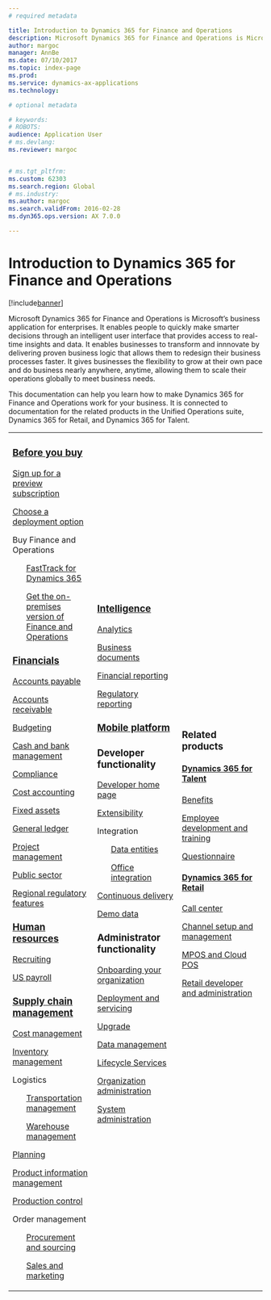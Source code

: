 ```yaml
---
# required metadata

title: Introduction to Dynamics 365 for Finance and Operations
description: Microsoft Dynamics 365 for Finance and Operations is Microsoft’s business application for enterprises. This page helps you learn and get started using the product. 
author: margoc
manager: AnnBe
ms.date: 07/10/2017
ms.topic: index-page
ms.prod: 
ms.service: dynamics-ax-applications
ms.technology: 

# optional metadata

# keywords: 
# ROBOTS: 
audience: Application User
# ms.devlang: 
ms.reviewer: margoc


# ms.tgt_pltfrm: 
ms.custom: 62303
ms.search.region: Global
# ms.industry: 
ms.author: margoc
ms.search.validFrom: 2016-02-28
ms.dyn365.ops.version: AX 7.0.0

---
```


# Introduction to Dynamics 365 for Finance and Operations
[!include[banner](includes/banner.md)]

Microsoft Dynamics 365 for Finance and Operations is Microsoft’s business application for enterprises. It enables people to quickly make smarter decisions through an intelligent user interface that provides access to real-time insights and data. It enables businesses to transform and innnovate by delivering proven business logic that allows them to redesign their business processes faster. It gives businesses the flexibility to grow at their own pace and do business nearly anywhere, anytime, allowing them to scale their operations globally to meet business needs. 

This documentation can help you learn how to make Dynamics 365 for Finance and Operations work for your business. It is connected to documentation for the related products in the Unified Operations suite, Dynamics 365 for Retail, and Dynamics 365 for Talent. 

<table>
<colgroup>
<col width="33%" />
<col width="33%" />
<col width="33%" />
</colgroup>
<tbody>
<tr class="odd">
<td>
<h3><a href="../fin-and-ops/get-started/before-you-buy">Before you buy</a></h3>
<p><a href="../dev-itpro/dev-tools/sign-up-preview-subscription">Sign up for a preview subscription</a></p>
 <p><a href="../dev-itpro/deployment/choose-deployment-type">Choose a deployment option</a></p>
<p>Buy Finance and Operations</p>
 <ul style="list-style-type:none">
  <p><a href="../fin-and-ops/get-started/fasttrack-dynamics-365-overview">FastTrack for Dynamics 365</a></p>
  <p><a href="../dev-itpro/get-started/purchase-on-premises">Get the on-premises version of Finance and Operations</a></p></ul>

<h3><a href="../financials/index">Financials</a></h3>
<p><a href="../financials/accounts-payable/accounts-payable">Accounts payable</a></p>
<p><a href="../financials/accounts-receivable/accounts-receivable">Accounts receivable</a></p>
<p><a href="../financials/budgeting/budgeting-overview">Budgeting</a></p>
<p><a href="../financials/cash-bank-management/cash-bank-management">Cash and bank management</a></p>
<p><a href="../financials/general-ledger/audit-policy-rules">Compliance</a></p>
<p><a href="../financials/cost-accounting/cost-accounting-home-page">Cost accounting</a></p>
<p><a href="../financials/fixed-assets/fixed-assets">Fixed assets</a></p>
<p><a href="../financials/general-ledger/general-ledger">General ledger</a></p>
<p><a href="../financials/project-management/overview-project-management-accounting">Project management</a></p>
<p><a href="../financials/public-sector/public-sector-functionality">Public sector</a></p>
<p><a href="../dev-itpro/lcs-solutions/country-region">Regional regulatory features</a></p>

<H3><a href="hr/hr-landing-page">Human resources</a></h3>
<p><a href="hr/manage-recruiting-process">Recruiting</a></p>
<p><a href="hr/localizations/noam-usa-payroll">US payroll</a></p>

<h3><a href="../supply-chain/index">Supply chain management</a></h3>
<p><a href="../supply-chain/cost-management/costing-sheets">Cost management</a></p>
<p><a href="../supply-chain/inventory/inventory-locations">Inventory management</a></p>
<p>Logistics</p>
<ul style="list-style-type:none">
<p><a href="../supply-chain/transportation/transportation-management-overview">Transportation management</a></p>
<p><a href="../supply-chain/warehousing/warehouse-configuration">Warehouse management</a></p></ul>
<p><a href="../supply-chain/master-planning/master-plans">Planning</a></p>
<p><a href="../supply-chain/pim/product-information">Product information management</a></p>
<p><a href="../supply-chain/production-control/create-production-orders">Production control</a></p>
<p>Order management</p>
  <ul style="list-style-type:none">
  <p><a href="../supply-chain/procurement/procurement-sourcing-overview">Procurement and sourcing</a></p>
  <p><a href="../supply-chain/sales-marketing/overview-sales-marketing">Sales and marketing</a></p></ul>
</td>
<td>
<h3><a href="../dev-itpro/analytics/information-access-reporting">Intelligence</a></h3>
<p><a href="../dev-itpro/analytics/analytics">Analytics</a></p>
 <p><a href="../dev-itpro/analytics/document-reporting-services">Business documents</a></p>
<p><a href="../dev-itpro/analytics/financial-reporting-intro">Financial reporting</a></p>
<p><a href="../dev-itpro/analytics/general-electronic-reporting">Regulatory reporting</a></p>

<h3><a href="../dev-itpro/mobile-apps/platform/mobile-platform-home-page">Mobile platform</a></h3>

<h3>Developer functionality</h3>
<p><a href="../dev-itpro/dev-tools/developer-home-page">Developer home page</a></p>
<p><a href="../dev-itpro/extensibility/extensibility-home-page">Extensibility</a></p>
<p>Integration</p>
<ul style="list-style-type:none"><p><a href="../dev-itpro/data-entities/data-entities">Data entities</a></p>
<p><a href="../dev-itpro/office-integration/office-integration">Office integration</a></p></ul></p>
<p><a href="../dev-itpro/dev-tools/continuous-delivery-home-page">Continuous delivery</a></p>
<p><a href="../dev-itpro/get-started/demo-data">Demo data</a></p>

<h3>Administrator functionality</h3>
<p><a href="../fin-and-ops/get-started/onboarding-home">Onboarding your organization</a></p>
<p><a href="../dev-itpro/deployment/deploy-demo-environment">Deployment and servicing</a></p>
<p><a href="../dev-itpro/migration-upgrade/upgrade-home-page">Upgrade</a></p>
<p><a href="../dev-itpro/data-entities/data-management-integration-data-entity">Data management</a></p>
<p><a href="../dev-itpro/lifecycle-services/lcs">Lifecycle Services</a></p>
<p><a href="../fin-and-ops/organization-administration/organization-administration-home-page">Organization administration</a></p>
<p><a href="../dev-itpro/sysadmin/system-administration-home-page">System administration</a></p>
</td>
<td>
<h3>Related products</h3>
<h4><a href="../talent/index">Dynamics 365 for Talent</a></h4>
<p><a href="../talent/manage-benefit-program">Benefits</a></p>
<p><a href="../talent/performance-management-overview">Employee development and training</a></p>
<p><a href="../talent/questionnaires">Questionnaire</a></p>

<h4><a href="../retail/index">Dynamics 365 for Retail</a></h4>
<p><a href="../retail/call-center-functionality">Call center</p>
<p><a href="../retail/define-maintain-retail-channels">Channel setup and management</p>
<p><a href="../retail/retail-peripherals-overview">MPOS and Cloud POS</p>
<p><a href="../retail/dev-itpro/dev-retail-home-page">Retail developer and administration</p>

</td>
</tr>

</tbody>
</table>

